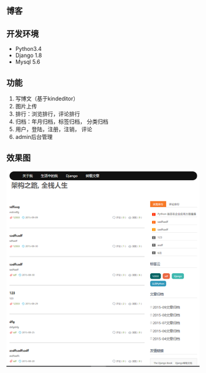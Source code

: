 ## 博客

## 开发环境
- Python3.4
- Django 1.8
- Mysql 5.6

## 功能
1. 写博文（基于kindeditor）
2. 图片上传
3. 排行：浏览排行，评论排行
4. 归档：年月归档，标签归档， 分类归档
5. 用户，登陆，注册，注销， 评论
6. admin后台管理

## 效果图
![](https://github.com/ljian1992/blog_project/blob/master/images/%E6%95%88%E6%9E%9C%E5%9B%BE.png)

